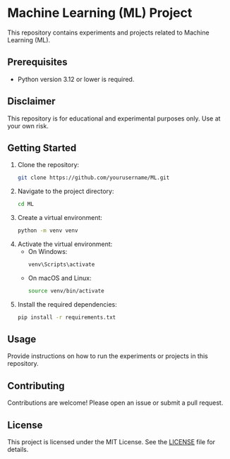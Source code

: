 # Machine Learning (ML) Project

This repository contains experiments and projects related to Machine Learning (ML).

## Prerequisites

- Python version 3.12 or lower is required.

## Disclaimer

This repository is for educational and experimental purposes only. Use at your own risk.

## Getting Started

1. Clone the repository:
    ```sh
    git clone https://github.com/yourusername/ML.git
    ```
2. Navigate to the project directory:
    ```sh
    cd ML
    ```
3. Create a virtual environment:
    ```sh
    python -m venv venv
    ```
4. Activate the virtual environment:
    - On Windows:
        ```sh
        venv\Scripts\activate
        ```
    - On macOS and Linux:
        ```sh
        source venv/bin/activate
        ```
5. Install the required dependencies:
    ```sh
    pip install -r requirements.txt
    ```

## Usage

Provide instructions on how to run the experiments or projects in this repository.

## Contributing

Contributions are welcome! Please open an issue or submit a pull request.

## License

This project is licensed under the MIT License. See the [LICENSE](LICENSE) file for details.